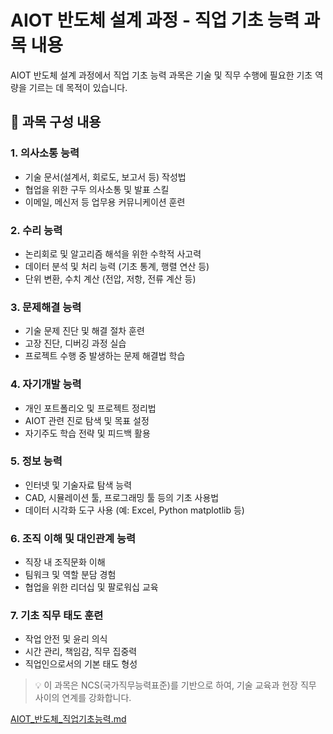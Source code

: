 
# AIOT 반도체 설계 과정 - 직업 기초 능력 과목 내용

AIOT 반도체 설계 과정에서 직업 기초 능력 과목은 기술 및 직무 수행에 필요한 기초 역량을 기르는 데 목적이 있습니다.

## 📘 과목 구성 내용

### 1. 의사소통 능력
- 기술 문서(설계서, 회로도, 보고서 등) 작성법
- 협업을 위한 구두 의사소통 및 발표 스킬
- 이메일, 메신저 등 업무용 커뮤니케이션 훈련

### 2. 수리 능력
- 논리회로 및 알고리즘 해석을 위한 수학적 사고력
- 데이터 분석 및 처리 능력 (기초 통계, 행렬 연산 등)
- 단위 변환, 수치 계산 (전압, 저항, 전류 계산 등)

### 3. 문제해결 능력
- 기술 문제 진단 및 해결 절차 훈련
- 고장 진단, 디버깅 과정 실습
- 프로젝트 수행 중 발생하는 문제 해결법 학습

### 4. 자기개발 능력
- 개인 포트폴리오 및 프로젝트 정리법
- AIOT 관련 진로 탐색 및 목표 설정
- 자기주도 학습 전략 및 피드백 활용

### 5. 정보 능력
- 인터넷 및 기술자료 탐색 능력
- CAD, 시뮬레이션 툴, 프로그래밍 툴 등의 기초 사용법
- 데이터 시각화 도구 사용 (예: Excel, Python matplotlib 등)

### 6. 조직 이해 및 대인관계 능력
- 직장 내 조직문화 이해
- 팀워크 및 역할 분담 경험
- 협업을 위한 리더십 및 팔로워십 교육

### 7. 기초 직무 태도 훈련
- 작업 안전 및 윤리 의식
- 시간 관리, 책임감, 직무 집중력
- 직업인으로서의 기본 태도 형성

> 💡 이 과목은 NCS(국가직무능력표준)를 기반으로 하여, 기술 교육과 현장 직무 사이의 연계를 강화합니다.

[AIOT_반도체_직업기초능력.md](https://github.com/user-attachments/files/20076672/AIOT_._.md)

